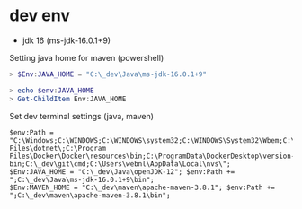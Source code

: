 # dev env

- jdk 16 (ms-jdk-16.0.1+9)

Setting java home for maven (powershell)

```powershell
> $Env:JAVA_HOME = "C:\_dev\Java\ms-jdk-16.0.1+9"

> echo $env:JAVA_HOME
> Get-ChildItem Env:JAVA_HOME

```

Set dev terminal settings (java, maven)

```
$env:Path = "C:\Windows;C:\WINDOWS;C:\WINDOWS\system32;C:\WINDOWS\System32\Wbem;C:\WINDOWS\System32\OpenSSH\;C:\WINDOWS\System32\WindowsPowerShell\v1.0\;C:\ProgramData\chocolatey\bin;C:\Program Files\dotnet\;C:\Program Files\Docker\Docker\resources\bin;C:\ProgramData\DockerDesktop\version-bin;C:\_dev\git\cmd;C:\Users\webnl\AppData\Local\nvs\";
$Env:JAVA_HOME = "C:\_dev\Java\openJDK-12"; $env:Path += ";C:\_dev\Java\ms-jdk-16.0.1+9\bin";
$Env:MAVEN_HOME = "C:\_dev\maven\apache-maven-3.8.1"; $env:Path += ";C:\_dev\maven\apache-maven-3.8.1\bin";
```
